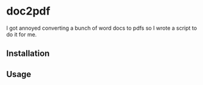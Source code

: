 # doc2pdf
I got annoyed converting a bunch of word docs to pdfs so I wrote a script to do it for me.

## Installation

## Usage
